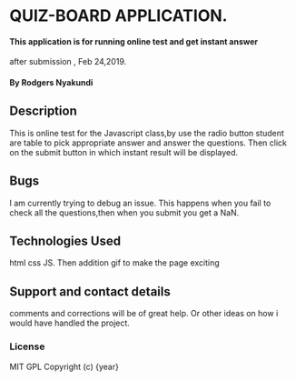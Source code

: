 # QUIZ-BOARD APPLICATION.
#### This application is for running online test and get instant answer
after submission , Feb 24,2019.
#### By **Rodgers Nyakundi**
## Description
This is online test for the Javascript class,by use the radio button student are table
to pick appropriate answer and answer the questions. Then click on the submit button
in which instant result will be displayed.
## Bugs
I am currently trying to debug an issue. This happens when you fail to check all the
questions,then when you submit you get a NaN.
## Technologies Used
html
css
JS. Then addition gif to make the page exciting
## Support and contact details
comments and corrections will be of great help. Or other ideas on how i would have handled the
project.
### License
MIT
GPL
Copyright (c) {year} 
